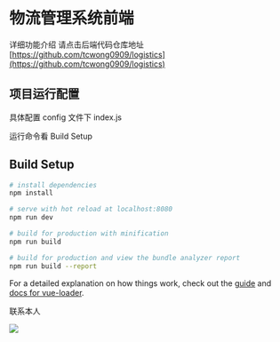 # 物流管理系统前端

详细功能介绍 请点击后端代码仓库地址[https://github.com/tcwong0909/logistics](https://github.com/tcwong0909/logistics)

## 项目运行配置

具体配置 config 文件下 index.js

运行命令看 Build Setup

## Build Setup

``` bash
# install dependencies
npm install

# serve with hot reload at localhost:8080
npm run dev

# build for production with minification
npm run build

# build for production and view the bundle analyzer report
npm run build --report
```

For a detailed explanation on how things work, check out the [guide](http://vuejs-templates.github.io/webpack/) and [docs for vue-loader](http://vuejs.github.io/vue-loader).



联系本人

![](https://oscimg.oschina.net/oscnet/96f4b52b5cb73e28aea7856806216a2424b.jpg)
